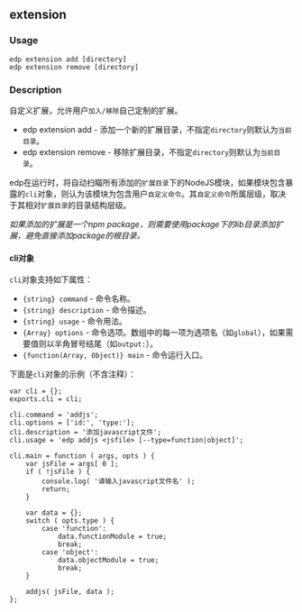 extension
---------

### Usage

    edp extension add [directory]
    edp extension remove [directory]
    
### Description

自定义扩展，允许用户`加入/移除`自己定制的扩展。

+ edp extension add - 添加一个新的扩展目录，不指定`directory`则默认为`当前目录`。
+ edp extension remove - 移除扩展目录，不指定`directory`则默认为`当前目录`。

edp在运行时，将自动扫瞄所有添加的`扩展目录`下的NodeJS模块，如果模块包含暴露的`cli`对象，则认为该模块为包含用户`自定义命令`。其`自定义命令`所属层级，取决于其相对`扩展目录`的目录结构层级。

*如果添加的扩展是一个npm package，则需要使用package下的lib目录添加扩展，避免直接添加package的根目录。*

#### cli对象

`cli`对象支持如下属性：

- `{string} command` - 命令名称。
- `{string} description` - 命令描述。
- `{string} usage` - 命令用法。
- `{Array} options` - 命令选项。数组中的每一项为选项名（如`global`），如果需要值则以半角冒号结尾（如`output:`）。
- `{function(Array, Object)} main` - 命令运行入口。

下面是`cli`对象的示例（不含注释）：

    var cli = {};
    exports.cli = cli;

    cli.command = 'addjs';
    cli.options = ['id:', 'type:'];
    cli.description = '添加javascript文件';
    cli.usage = 'edp addjs <jsfile> [--type=function|object]';

    cli.main = function ( args, opts ) {
        var jsFile = args[ 0 ];
        if ( !jsFile ) {
            console.log( '请输入javascript文件名' );
            return;
        }

        var data = {};
        switch ( opts.type ) {
            case 'function':
                data.functionModule = true;
                break;
            case 'object':
                data.objectModule = true;
                break;
        }

        addjs( jsFile, data );
    };




